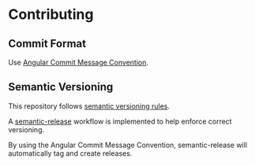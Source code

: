 # Contributing

## Commit Format

Use [Angular Commit Message Convention](https://github.com/angular/angular/blob/main/CONTRIBUTING.md#-commit-message-format).

## Semantic Versioning

This repository follows [semantic versioning rules](https://semver.org/).

A [semantic-release](https://semantic-release.gitbook.io/semantic-release)
workflow is implemented to help enforce correct versioning.

By using the Angular Commit Message Convention, semantic-release will
automatically tag and create releases.
